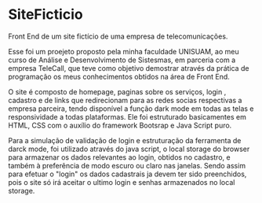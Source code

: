 # SiteFicticio
Front End de um site fictício de uma empresa de telecomunicações.

Esse foi um proejeto proposto pela minha faculdade UNISUAM, ao meu curso de Análise e Desenvolvimento de Sistesmas, em parceria com a empresa TeleCall, que teve como objetivo demostrar através da prática de programação os meus conhecimentos obtidos na área de Front End.

O site é composto de homepage, paginas sobre os serviços, login , cadastro e de links que redirecionam para as redes socias respectivas a empresa parceira, tendo disponível a função dark mode em todas as telas e responsividade a todas plataformas. Ele foi estruturado basicamentes em HTML, CSS com o auxílio do framework Bootsrap e Java Script puro.

Para a simulação de validação de login e estruturação da ferramenta de darck mode, foi utilizado através do java script, o local storage do browser para armazenar os dados relevantes ao login, obtidos no cadastro, e também à preferência de modo escuro ou claro nas janelas. Sendo assim para efetuar o "login" os dados cadastrais ja devem ter sido preenchidos, pois o site só irá aceitar o ultimo login e senhas armazenados no local storage.
